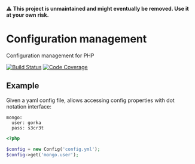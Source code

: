 ⚠️ __This project is unmaintained and might eventually be removed. Use it at your own risk.__

# Configuration management

Configuration management for PHP

[![Build Status](https://travis-ci.org/glopezdetorre/config.svg?branch=master)](https://travis-ci.org/glopezdetorre/config)
[![Code Coverage](https://scrutinizer-ci.com/g/glopezdetorre/config/badges/coverage.png?b=master)](https://scrutinizer-ci.com/g/glopezdetorre/config/?branch=master)

## Example

Given a yaml config file, allows accessing config properties with dot notation interface:

```
mongo:
  user: gorka
  pass: s3cr3t
```


```php
<?php

$config = new Config('config.yml');
$config->get('mongo.user');
```


